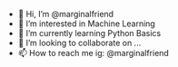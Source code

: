 - 👋 Hi, I’m @marginalfriend
- 👀 I’m interested in Machine Learning
- 🌱 I’m currently learning Python Basics
- 💞️ I’m looking to collaborate on ...
- 📫 How to reach me ig: @marginalfriend

<!---
marginalfriend/marginalfriend is a ✨ special ✨ repository because its `README.md` (this file) appears on your GitHub profile.
You can click the Preview link to take a look at your changes.
--->
